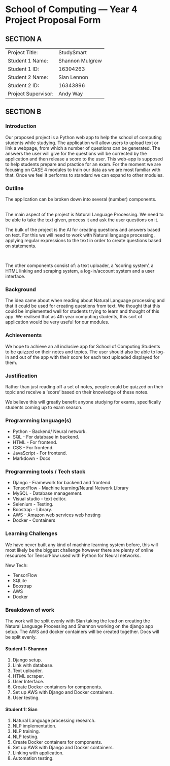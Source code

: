 # School of Computing &mdash; Year 4 Project Proposal Form


## SECTION A

|                     |                   |
|---------------------|-------------------|
|Project Title:       | StudySmart            |
|Student 1 Name:      | Shannon Mulgrew   |
|Student 1 ID:        | 16304263            |
|Student 2 Name:      | Sian   Lennon         |
|Student 2 ID:        | 16343896            |
|Project Supervisor:  | Andy Way            |



## SECTION B

### Introduction

Our proposed project is a Python web app to help the school of computing students while studying. The application will allow users to upload text or link a webpage, from which a number of questions can be generated.
The answers the user will give for the questions will be corrected by the application and then release a score to the user.
This web-app is supposed to help students prepare and practice for an exam. 
For the moment we are focusing on CASE 4 modules to train our data as we are most familiar with that. 
Once we feel it performs to standard we can expand to other modules.


### Outline

The application can be broken down into several (number) components.

<br />
The main aspect of the project is Natural Language Processing. We need to be able to take the text given, process it and ask the user questions on it.

The bulk of the project is the AI for creating questions and answers based on text. For this we will need to work with Natural language processing, applying regular expressions to the text in order to create questions based on statements.


<br />

The other components consist of: a text uploader, a ‘scoring system’, a HTML linking and scraping system, a log-in/account system and a user interface.


### Background

The idea came about when reading about Natural Language processing and that it could be used for creating questions from text. We thought that this could be implemented well for students trying to learn and thought of this app. We realised that as 4th year computing students, this sort of application would be very useful for our modules. 

### Achievements

We hope to achieve an all inclusive app for School of Computing Students to be quizzed on their notes and topics. The user should also be able to log-in and out of the app with their score for each text uploaded displayed for them. 



### Justification

Rather than just reading off a set of notes, people could be quizzed on their topic and receive a ‘score’ based on their knowledge of these notes.

We believe this will greatly benefit anyone studying for exams, specifically students coming up to exam season.

### Programming language(s)

- Python - Backend/ Neural network.
- SQL - For database in backend.
- HTML - For frontend.
- CSS - For frontend.
- JavaScript - For frontend.
- Markdown - Docs

### Programming tools / Tech stack

- Django - Framework for backend and frontend.
- TensorFlow - Machine learning/Neural Network Library
- MySQL - Database management.
- Visual studio - text editor.
- Selenium - Testing.
- Boostrap - Library.
- AWS - Amazon web services web hosting
- Docker - Containers


### Learning Challenges

We have never built any kind of machine learning system before, this will most likely be the biggest challenge however there are plenty of online resources for TensorFlow used with Python for Neural networks.



New Tech:

- TensorFlow
- SQLite
- Boostrap
- AWS
- Docker


### Breakdown of work

The work will be split evenly with Sian taking the lead on creating the Natural Language Processing and Shannon working on the django app setup. The AWS and docker containers will be created together. Docs will be split evenly.


#### Student 1: Shannon

1. Django setup.
2. Link with database.
3. Text uploader.
4. HTML scraper.
5. User Interface.
6. Create Docker containers for components.
7. Set up AWS with Django and Docker containers.
8. User testing.


#### Student 1: Sian

1. Natural Language processing research.
2. NLP implementation.
3. NLP training.
4. NLP testing.
5. Create Docker containers for components.
6. Set up AWS with Django and Docker containers.
7. Linking with application.
8. Automation testing.
